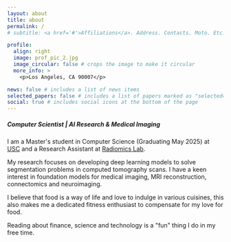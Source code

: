 ```yaml
---
layout: about
title: about
permalink: /
# subtitle: <a href='#'>Affiliations</a>. Address. Contacts. Moto. Etc.

profile:
  align: right
  image: prof_pic_2.jpg
  image_circular: false # crops the image to make it circular
  more_info: >
    <p>Los Angeles, CA 90007</p>

news: false # includes a list of news items
selected_papers: false # includes a list of papers marked as "selected={true}"
social: true # includes social icons at the bottom of the page
---
```

##### Computer Scientist | AI Research & Medical Imaging
I am a Master's student in Computer Science (Graduating May 2025) at <a href="https://www.usc.edu/" target="_blank">USC</a> and a Research Assistant at <a href="https://sites.usc.edu/uscradiomicslab/" target="_blank">Radiomics Lab<a>.

<!-- I am fortunate to be advised by <a href="https://keck.usc.edu/faculty-search/vinay-anant-duddalwar/" target="_blank">Dr Vinay Duddalwar<a>  and <a href="https://viterbi.usc.edu/directory/faculty/Oberai/Assad" target="_blank"> Dr Assad Oberai<a>. -->

My research focuses on developing deep learning models to solve segmentation problems in computed tomography scans. I have a keen interest in foundation models for medical imaging, MRI reconstruction, connectomics and neuroimaging.

I believe that food is a way of life and love to indulge in various cuisines, this also makes me a dedicated fitness enthusiast to compensate for my love for food.

Reading about finance, science and technology is a "fun" thing I do in my free time.

<!-- Link to your favorite [subreddit](http://reddit.com). You can put a picture in, too. The code is already in, just name your picture `prof_pic.jpg` and put it in the `img/` folder.

Put your address / P.O. box / other info right below your picture. You can also disable any of these elements by editing `profile` property of the YAML header of your `_pages/about.md`. Edit `_bibliography/papers.bib` and Jekyll will render your [publications page](/al-folio/publications/) automatically.

Link to your social media connections, too. This theme is set up to use [Font Awesome icons](https://fontawesome.com/) and [Academicons](https://jpswalsh.github.io/academicons/), like the ones below. Add your Facebook, Twitter, LinkedIn, Google Scholar, or just disable all of them. -->
